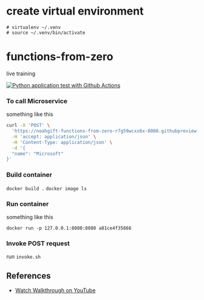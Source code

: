 # create virtual environment
    # virtualenv ~/.venv
    # source ~/.venv/bin/activate

# functions-from-zero
live training

[![Python application test with Github Actions](https://github.com/noahgift/functions-from-zero/actions/workflows/main.yml/badge.svg)](https://github.com/noahgift/functions-from-zero/actions/workflows/main.yml)


### To call Microservice 

something like this
```bash
curl -X 'POST' \
  'https://noahgift-functions-from-zero-r7g59wcxx6x-8080.githubpreview.dev/wiki' \
  -H 'accept: application/json' \
  -H 'Content-Type: application/json' \
  -d '{
  "name": "Microsoft"
}'
```

### Build container

`docker build .`
`docker image ls`

### Run container

something like this

`docker run -p 127.0.0.1:8080:8080 a81ce4f35866`

### Invoke POST request

run `invoke.sh`

## References

* [Watch Walkthrough on YouTube](https://youtu.be/KOAdCqpQSI4)


